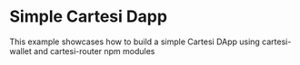 # Simple Cartesi Dapp

This example showcases how to build a simple Cartesi DApp using cartesi-wallet and cartesi-router npm modules
